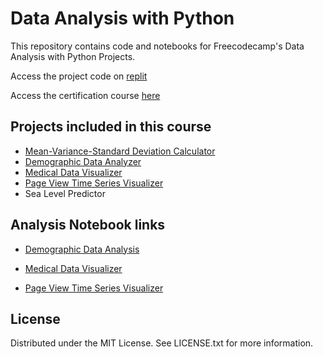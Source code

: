 # Data Analysis with Python
This repository contains code and notebooks for Freecodecamp's Data Analysis with Python Projects.

Access the project code on [replit](https://replit.com/@sharmas1ddharth) 

Access the certification course [here](https://www.freecodecamp.org/learn/data-analysis-with-python/)

## Projects included in this course
- [Mean-Variance-Standard Deviation Calculator](https://github.com/sharmas1ddharth/Data-Analysis-with-python/tree/main/Mean-Variance-Standard_Deviation_Calculator)
- [Demographic Data Analyzer](https://github.com/sharmas1ddharth/Data-Analysis-with-python/tree/main/Demographic-data-analysis)
- [Medical Data Visualizer](https://github.com/sharmas1ddharth/Data-Analysis-with-python/tree/main/Medical-data-visualizer)
- [Page View Time Series Visualizer](https://github.com/sharmas1ddharth/Data-Analysis-with-python/tree/main/Freecodecamp-forum-page-views-time-series-visualizer)
- Sea Level Predictor

## Analysis Notebook links

- [Demographic Data Analysis](https://datalore.jetbrains.com/notebook/jGVfrtnn5vDdWyQIY8plrD/8yJ26q6QeqTJFmsGTvVldS/)
- [Medical Data Visualizer](https://datalore.jetbrains.com/notebook/jGVfrtnn5vDdWyQIY8plrD/waxUSxyZPCsSaf3ngdKWTI/)

- [Page View Time Series Visualizer](https://datalore.jetbrains.com/notebook/jGVfrtnn5vDdWyQIY8plrD/4TgeJ2r11SFhhs3W5dIn2u/)
## License
Distributed under the MIT License. See LICENSE.txt for more information.
